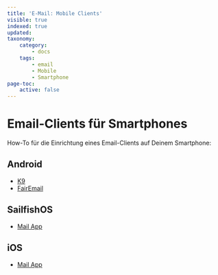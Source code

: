 ```yaml
---
title: 'E-Mail: Mobile Clients'
visible: true
indexed: true
updated:
taxonomy:
    category:
        - docs
    tags:
        - email
        - Mobile
        - Smartphone
page-toc:
    active: false
---
```


# Email-Clients für Smartphones

How-To für die Einrichtung eines Email-Clients auf Deinem Smartphone:

## Android
- [K9](k9)
- [FairEmail](fairemail)

## SailfishOS
- [Mail App](sailfishos)

## iOS
- [Mail App](ios)
